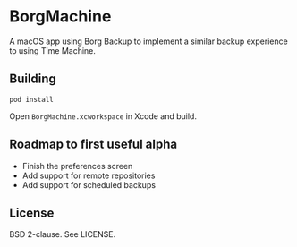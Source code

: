 # BorgMachine

A macOS app using Borg Backup to implement a similar backup experience to using Time Machine.

## Building

```
pod install
```

Open `BorgMachine.xcworkspace` in Xcode and build.

## Roadmap to first useful alpha

- Finish the preferences screen
- Add support for remote repositories
- Add support for scheduled backups

## License

BSD 2-clause. See LICENSE.
